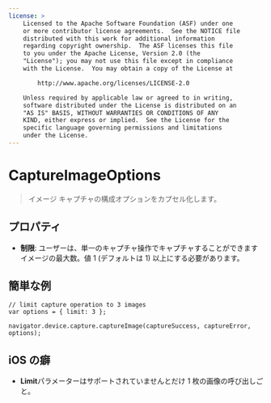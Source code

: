 ```yaml
---
license: >
    Licensed to the Apache Software Foundation (ASF) under one
    or more contributor license agreements.  See the NOTICE file
    distributed with this work for additional information
    regarding copyright ownership.  The ASF licenses this file
    to you under the Apache License, Version 2.0 (the
    "License"); you may not use this file except in compliance
    with the License.  You may obtain a copy of the License at

        http://www.apache.org/licenses/LICENSE-2.0

    Unless required by applicable law or agreed to in writing,
    software distributed under the License is distributed on an
    "AS IS" BASIS, WITHOUT WARRANTIES OR CONDITIONS OF ANY
    KIND, either express or implied.  See the License for the
    specific language governing permissions and limitations
    under the License.
---
```


# CaptureImageOptions

> イメージ キャプチャの構成オプションをカプセル化します。

## プロパティ

*   **制限**: ユーザーは、単一のキャプチャ操作でキャプチャすることができますイメージの最大数。値 1 (デフォルトは 1) 以上にする必要があります。

## 簡単な例

    // limit capture operation to 3 images
    var options = { limit: 3 };
    
    navigator.device.capture.captureImage(captureSuccess, captureError, options);
    

## iOS の癖

*   **Limit**パラメーターはサポートされていませんとだけ 1 枚の画像の呼び出しごと。